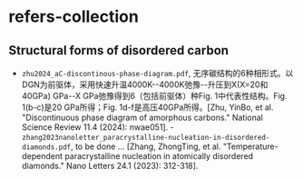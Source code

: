 # refers-collection
## Structural forms of disordered carbon
- `zhu2024_aC-discontinous-phase-diagram.pdf`, 无序碳结构的6种相形式。以DGN为前驱体，采用快速升温4000K--4000K弛豫--升压到X(X=20和40GPa) GPa--X GPa弛豫得到6（包括前驱体）种Fig. 1中代表性结构。Fig. 1(b-c)是20 GPa所得；Fig. 1d-f是高压40GPa所得。[Zhu, YinBo, et al. "Discontinuous phase diagram of amorphous carbons." National Science Review 11.4 (2024): nwae051].
-`zhang2023nanoletter_paracrystalline-nucleation-in-disordered-diamonds.pdf`, to be done ... [Zhang, ZhongTing, et al. "Temperature-dependent paracrystalline nucleation in atomically disordered diamonds." Nano Letters 24.1 (2023): 312-318].
